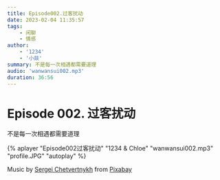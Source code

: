 ```yaml
---
title: Episode002.过客扰动
date: 2023-02-04 11:35:57
tags: 
    - 闲聊
    - 情感
author: 
    - '1234'
    - '小燚'
summary: 不是每一次相遇都需要道理
audio: 'wanwansui002.mp3'
duration: 36:56
---
```



# Episode 002. 过客扰动

不是每一次相遇都需要道理




{% aplayer "Episode002过客扰动" "1234 & Chloe" "wanwansui002.mp3" "profile.JPG" "autoplay" %}



Music by <a href="https://pixabay.com/zh/users/sergequadrado-24990007/?utm_source=link-attribution&amp;utm_medium=referral&amp;utm_campaign=music&amp;utm_content=13185">Sergei Chetvertnykh</a> from <a href="https://pixabay.com/music//?utm_source=link-attribution&amp;utm_medium=referral&amp;utm_campaign=music&amp;utm_content=13185">Pixabay</a>